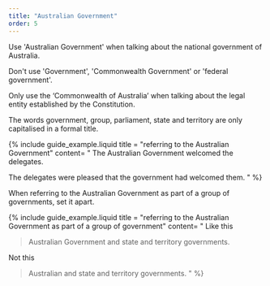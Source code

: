 ```yaml
---
title: "Australian Government"
order: 5
---
```


Use 'Australian Government' when talking about the national government of Australia.

Don't use 'Government', 'Commonwealth Government' or 'federal government'.

Only use the ‘Commonwealth of Australia’ when talking about the legal entity established by the Constitution.

The words government, group, parliament, state and territory are only capitalised in a formal title.

{% include guide_example.liquid
  title = "referring to the Australian Government"
  content= "
The Australian Government welcomed the delegates.

The delegates were pleased that the government had welcomed them.
"
%}

When referring to the Australian Government as part of a group of governments, set it apart.

{% include guide_example.liquid
  title = "referring to the Australian Government as part of a group of government"
  content= "
Like this

> Australian Government and state and territory governments.

Not this

> Australian and state and territory governments.
"
%}

